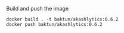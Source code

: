 Build and push the image

```
docker build . -t baktun/akashlytics:0.6.2
docker push baktun/akashlytics:0.6.2
```
